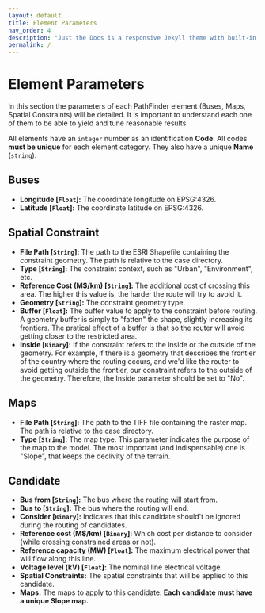 ```yaml
---
layout: default
title: Element Parameters
nav_order: 4
description: "Just the Docs is a responsive Jekyll theme with built-in search that is easily customizable and hosted on GitHub Pages."
permalink: /
---
```


# Element Parameters

In this section the parameters of each PathFinder element (Buses, Maps, Spatial Constraints) will be detailed. It is important to understand each one of them to be able to yield and tune reasonable results.

All elements have an `integer` number as an identification **Code**. All codes **must be unique** for each element category. They also have a unique **Name** (`string`).

## Buses
* **Longitude [`Float`]:** The coordinate longitude on EPSG:4326.
* **Latitude [`Float`]:** The coordinate latitude on EPSG:4326.

## Spatial Constraint
* **File Path [`String`]:** The path to the ESRI Shapefile containing the constraint geometry. The path is relative to the case directory.
* **Type [`String`]:** The constraint context, such as "Urban", "Environment", etc.
* **Reference Cost (M$/km) [`String`]:** The additional cost of crossing this area. The higher this value is, the harder the route will try to avoid it.
* **Geometry [`String`]:** The constraint geometry type.
* **Buffer [`Float`]:** The buffer value to apply to the constraint before routing. A geometry buffer is simply to "fatten" the shape, slightly increasing its frontiers. The pratical effect of a buffer is that so the router will avoid getting closer to the restricted area.
* **Inside [`Binary`]:** If the constraint refers to the inside or the outside of the geometry. For example, if there is a geometry that describes the frontier of the country where the routing occurs, and we'd like the router to avoid getting outside the frontier, our constraint refers to the outside of the geometry. Therefore, the Inside parameter should be set to "No".

## Maps
* **File Path [`String`]:** The path to the TIFF file containing the raster map. The path is relative to the case directory.
* **Type [`String`]:** The map type. This parameter indicates the purpose of the map to the model. The most important (and indispensable) one is "Slope", that keeps the declivity of the terrain.

## Candidate
* **Bus from [`String`]:** The bus where the routing will start from.
* **Bus to [`String`]:** The bus where the routing will end.
* **Consider [`Binary`]:** Indicates that this candidate should't be ignored during the routing of candidates.
* **Reference cost (M$/km) [`Binary`]:** Which cost per distance to consider (while crossing constrained areas or not).
* **Reference capacity (MW) [`Float`]:** The maximum electrical power that will flow along this line.
* **Voltage level (kV) [`Float`]:** The nominal line electrical voltage.
* **Spatial Constraints:** The spatial constraints that will be applied to this candidate.
* **Maps:** The maps to apply to this candidate. **Each candidate must have a unique Slope map.**
